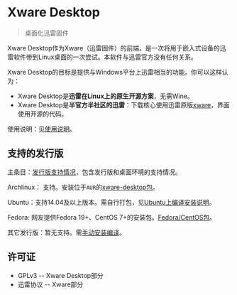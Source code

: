 Xware Desktop
=============
> 桌面化迅雷固件

Xware Desktop作为Xware（迅雷固件）的前端，是一次将用于嵌入式设备的迅雷软件带到Linux桌面的一次尝试。本软件与迅雷官方没有任何关系。

Xware Desktop的目标是提供与Windows平台上迅雷相当的功能。你可以这样认为：
  - Xware Desktop是**迅雷在Linux上的原生开源方案**，无需Wine。
  - Xware Desktop是**半官方半社区的迅雷**：下载核心使用迅雷原版[xware]，界面使用开源的代码。

使用说明：见[使用说明]。

支持的发行版
------------

主条目：[发行版支持情况]，包含发行版和桌面环境的支持情况。

Archlinux： 支持。安装位于`AUR`的[xware-desktop包]。

Ubuntu：支持14.04及以上版本。需自行打包，见[Ubuntu上编译安装说明]。

Fedora: 网友提供Fedora 19+、CentOS 7+的安装包。[Fedora/CentOS包]。

其它发行版：暂无支持。需[手动安装编译]。


许可证
------

* GPLv3 -- Xware Desktop部分
* 迅雷协议 -- Xware部分

[xware]:http://luyou.xunlei.com/forum-51-1.html
[xware-desktop包]:https://aur.archlinux.org/packages/xware-desktop/
[使用说明]:https://github.com/Xinkai/XwareDesktop/wiki/使用说明
[发行版支持情况]:https://github.com/Xinkai/XwareDesktop/wiki/发行版支持情况
[手动安装编译]:https://github.com/Xinkai/XwareDesktop/wiki/手动安装编译
[Ubuntu上编译安装说明]:https://github.com/Xinkai/XwareDesktop/wiki/Ubuntu上编译安装说明
[Fedora/CentOS包]:https://copr.fedoraproject.org/coprs/mosquito/myrepo/
